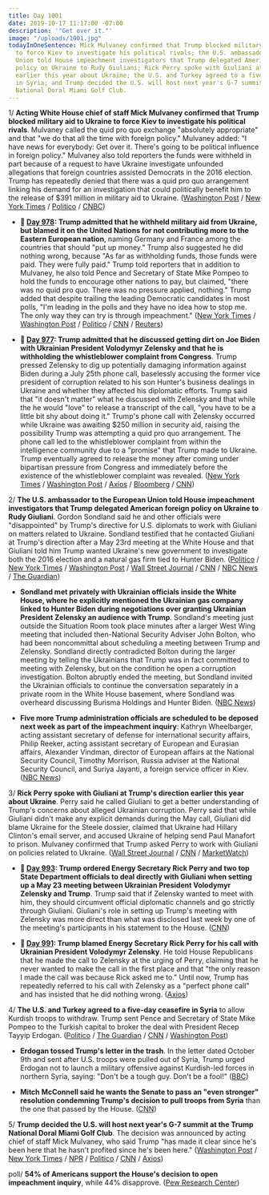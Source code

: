 ```yaml
---
title: Day 1001
date: 2019-10-17 11:17:00 -07:00
description: '"Get over it."'
image: "/uploads/1001.jpg"
todayInOneSentence: Mick Mulvaney confirmed that Trump blocked military aid to Ukraine
  to force Kiev to investigate his political rivals; the U.S. ambassador to the European
  Union told House impeachment investigators that Trump delegated American foreign
  policy on Ukraine to Rudy Giuliani; Rick Perry spoke with Giuliani at Trump's direction
  earlier this year about Ukraine; the U.S. and Turkey agreed to a five-day ceasefire
  in Syria; and Trump decided the U.S. will host next year's G-7 summit at the Trump
  National Doral Miami Golf Club.
---
```


1/ **Acting White House chief of staff Mick Mulvaney confirmed that Trump blocked military aid to Ukraine to force Kiev to investigate his political rivals**. Mulvaney called the quid pro quo exchange "absolutely appropriate" and that "we do that all the time with foreign policy." Mulvaney added: "I have news for everybody: Get over it. There's going to be political influence in foreign policy." Mulvaney also told reporters the funds were withheld in part because of a request to have Ukraine investigate unfounded allegations that foreign countries assisted Democrats in the 2016 election. Trump has repeatedly denied that there was a quid pro quo arrangement linking his demand for an investigation that could politically benefit him to the release of $391 million in military aid to Ukraine. ([Washington Post](https://www.washingtonpost.com/national-security/trumps-envoy-tells-congress-the-president-outsourced-ukraine-policy-to-giuliani/2019/10/17/484b30d0-f0ee-11e9-b648-76bcf86eb67e_story.html) / [New York Times](https://www.nytimes.com/2019/10/17/us/politics/donald-trump-impeachment-news.html#link-55fe453b) / [Politico](https://www.politico.com/news/2019/10/17/mulvaney-confirms-ukraine-aid-2016-probe-050156) / [CNBC](https://www.cnbc.com/2019/10/17/mulvaney-says-trump-quid-pro-quo-on-ukraine-aid-not-tied-to-biden.html))

* **📌 [Day 978](https://whatthefuckjusthappenedtoday.com/2019/09/24/day-978/#3-trump-admitted-that-he-withheld-mi): Trump admitted that he withheld military aid from Ukraine, but blamed it on the United Nations for not contributing more to the Eastern European nation**, naming Germany and France among the countries that should "put up money." Trump also suggested he did nothing wrong, because "As far as withholding funds, those funds were paid. They were fully paid." Trump told reporters that in addition to Mulvaney, he also told Pence and Secretary of State Mike Pompeo to hold the funds to encourage other nations to pay, but claimed, "there was no quid pro quo. There was no pressure applied, nothing." Trump added that despite trailing the leading Democratic candidates in most polls, "I'm leading in the polls and they have no idea how to stop me. The only way they can try is through impeachment." ([New York Times](https://www.nytimes.com/2019/09/24/us/politics/trump-un.html) / [Washington Post](https://www.washingtonpost.com/politics/trump-confirms-he-withheld-military-aid-from-ukraine-says-he-wants-other-countries-to-help-pay/2019/09/24/42bdf66c-ded2-11e9-8dc8-498eabc129a0_story.html) / [Politico](https://www.politico.com/story/2019/09/24/donald-trump-ukraine-military-aid-1509070) / [CNN](https://www.cnn.com/2019/09/24/politics/donald-trump-ukraine-aid/) / [Reuters](https://www.reuters.com/article/us-usa-trump-whistleblower-impeachment-idUSKBN1W81SK))

* **📌 [Day 977](https://whatthefuckjusthappenedtoday.com/2019/09/23/day-977/#1-trump-admitted-that-he-discussed-g): Trump admitted that he discussed getting dirt on Joe Biden with Ukrainian President Volodymyr Zelensky and that he is withholding the whistleblower complaint from Congress**. Trump pressed Zelensky to dig up potentially damaging information against Biden during a July 25th phone call, baselessly accusing the former vice president of corruption related to his son Hunter's business dealings in Ukraine and whether they affected his diplomatic efforts. Trump said that "it doesn't matter" what he discussed with Zelensky and that while the he would "love" to release a transcript of the call, "you have to be a little bit shy about doing it." Trump's phone call with Zelensky occurred while Ukraine was awaiting $250 million in security aid, raising the possibility Trump was attempting a quid pro quo arrangement. The phone call led to the whistleblower complaint from within the intelligence community due to a "promise" that Trump made to Ukraine. Trump eventually agreed to release the money after coming under bipartisan pressure from Congress and immediately before the existence of the whistleblower complaint was revealed. ([New York Times](https://www.nytimes.com/2019/09/22/us/politics/trump-ukraine-biden.html) / [Washington Post](https://www.washingtonpost.com/politics/trump-suggests-he-mentioned-biden-in-phone-call-with-ukrainian-president/2019/09/22/bcfff6b2-dd3f-11e9-b199-f638bf2c340f_story.html) / [Axios](https://www.axios.com/trump-biden-ukraine-phone-call-zelensky-b6aed4ba-c45d-43d6-ae2b-110fc3ed0e48.html) / [Bloomberg](https://www.bloomberg.com/news/articles/2019-09-22/trump-says-intelligence-whistle-blower-raised-false-alarm) / [CNN](https://www.cnn.com/2019/09/22/politics/adam-schiff-donald-trump-ukraine-whistleblower-investigation-impeachment/index.html))

2/ **The U.S. ambassador to the European Union told House impeachment investigators that Trump delegated American foreign policy on Ukraine to Rudy Giuliani**. Gordon Sondland said he and other officials were "disappointed" by Trump's directive for U.S. diplomats to work with Giuliani on matters related to Ukraine. Sondland testified that he contacted Giuliani at Trump's direction after a May 23rd meeting at the White House and that Giuliani told him Trump wanted Ukraine's new government to investigate both the 2016 election and a natural gas firm tied to Hunter Biden. ([Politico](https://www.politico.com/news/2019/10/17/gordon-sondland-to-break-from-trump-in-impeachment-testimony-000288) / [New York Times](https://www.nytimes.com/2019/10/17/us/politics/gordon-sondland-testimony.html) / [Washington Post](https://www.washingtonpost.com/politics/trump-impeachment-inquiry-live-updates/2019/10/17/137bd92e-f056-11e9-89eb-ec56cd414732_story.html)  / [Wall Street Journal](https://www.wsj.com/articles/sondland-criticizes-trump-over-efforts-to-pressure-ukraine-11571319000) / [CNN](https://www.cnn.com/2019/10/17/politics/sondland-deposition-impeachment-inquiry/index.html) / [NBC News](https://www.nbcnews.com/politics/trump-impeachment-inquiry/sondland-testify-trump-directed-giuliani-push-ukraine-scheme-n1067986) / [The Guardian](https://www.theguardian.com/us-news/2019/oct/17/gordon-sondland-testimony-trump-giuliani-ukraine))

* **Sondland met privately with Ukrainian officials inside the White House, where he explicitly mentioned the Ukrainian gas company linked to Hunter Biden during negotiations over granting Ukrainian President Zelensky an audience with Trump**. Sondland's meeting just outside the Situation Room took place minutes after a larger West Wing meeting that included then-National Security Adviser John Bolton, who had been noncommittal about scheduling a meeting between Trump and Zelensky. Sondland directly contradicted Bolton during the larger meeting by telling the Ukrainians that Trump was in fact committed to meeting with Zelensky, but on the condition he open a corruption investigation. Bolton abruptly ended the meeting, but Sondland invited the Ukrainian officials to continue the conversation separately in a private room in the White House basement, where Sondland was overheard discussing Burisma Holdings and Hunter Biden. ([NBC News](https://www.nbcnews.com/politics/trump-impeachment-inquiry/sondland-asked-ukrainian-officials-during-private-white-house-talk-about-n1067861))

* **Five more Trump administration officials are scheduled to be deposed next week as part of the impeachment inquiry**: Kathryn Wheelbarger, acting assistant secretary of defense for international security affairs, Philip Reeker, acting assistant secretary of European and Eurasian affairs, Alexander Vindman, director of European affairs at the National Security Council, Timothy Morrison, Russia adviser at the National Security Council, and Suriya Jayanti, a foreign service officer in Kiev. ([NBC News](https://www.nbcnews.com/politics/trump-impeachment-inquiry/live-blog/trump-impeachment-inquiry-live-updates-latest-news-n1065706/ncrd1068056#liveBlogHeader))

3/ **Rick Perry spoke with Giuliani at Trump's direction earlier this year about Ukraine**. Perry said he called Giuliani to get a better understanding of Trump's concerns about alleged Ukrainian corruption. Perry said that while Giuliani didn't make any explicit demands during the May call, Giuliani did blame Ukraine for the Steele dossier, claimed that Ukraine had Hillary Clinton's email server, and accused Ukraine of helping send Paul Manafort to prison. Mulvaney confirmed that Trump asked Perry to work with Giuliani on policies related to Ukraine. ([Wall Street Journal](https://www.wsj.com/articles/rick-perry-called-rudy-giuliani-at-trumps-direction-on-ukraine-concerns-11571273635) / [CNN](https://www.cnn.com/2019/10/16/politics/rick-perry-rudy-giuliani-trump-ukraine/index.html) / [MarketWatch](https://www.marketwatch.com/story/rick-perry-reached-out-to-giuliani-at-trumps-direction-on-ukraine-2019-10-16))

* **📌 [Day 993](https://whatthefuckjusthappenedtoday.com/2019/10/09/day-993/#3-trump-ordered-energy-secretary-ric): Trump ordered Energy Secretary Rick Perry and two top State Department officials to deal directly with Giuliani when setting up a May 23 meeting between Ukrainian President Volodymyr Zelensky and Trump**. Trump said that if Zelensky wanted to meet with him, they should circumvent official diplomatic channels and go strictly through Giuliani. Giuliani's role in setting up Trump's meeting with Zelensky was more direct than what was disclosed last week by one of the meeting's participants in his statement to the House. ([CNN](https://www.cnn.com/2019/10/08/politics/trump-perry-giuliani-state-department/index.html))

* **📌 [Day 991](https://whatthefuckjusthappenedtoday.com/2019/10/07/day-991/#5-trump-blamed-energy-secretary-rick): Trump blamed Energy Secretary Rick Perry for his call with Ukrainian President Volodymyr Zelensky**. He told House Republicans that he made the call to Zelensky at the urging of Perry, claiming that he never wanted to make the call in the first place and that "the only reason I made the call was because Rick asked me to." Until now, Trump has repeatedly referred to his call with Zelensky as a "perfect phone call" and has insisted that he did nothing wrong. ([Axios](https://www.axios.com/trump-blamed-rick-perry-call-ukraine-zelensky-8178447a-0374-4ac6-b321-a9454b0565d4.html))

4/ **The U.S. and Turkey agreed to a five-day ceasefire in Syria** to allow Kurdish troops to withdraw. Trump sent Pence and Secretary of State Mike Pompeo to the Turkish capital to broker the deal with President Recep Tayyip Erdogan.  ([Politico](https://www.politico.com/news/2019/10/17/mike-pence-mike-pompeo-turkey-049886) / [The Guardian](https://www.theguardian.com/world/2019/oct/17/us-delegation-seeks-syria-ceasefire-after-trump-undercuts-mission-turkey-mike-pence) / [CNN](https://www.cnn.com/2019/10/17/politics/syria-ceasefire-pence/index.html) / [Washington Post](https://www.washingtonpost.com/world/pence-arrives-in-turkey-as-us-seeks-to-halt-erdogans-syria-offensive/2019/10/17/55b806aa-f04c-11e9-bb7e-d2026ee0c199_story.html))

* **Erdogan tossed Trump's letter in the trash**. In the letter dated October 9th and sent after U.S. troops were pulled out of Syria, Trump urged Erdogan not to launch a military offensive against Kurdish-led forces in northern Syria, saying: "Don't be a tough guy. Don't be a fool!" ([BBC](https://www.bbc.com/news/world-middle-east-50080737))

* **Mitch McConnell said he wants the Senate to pass an "even stronger" resolution condemning Trump's decision to pull troops from Syria** than the one that passed by the House. ([CNN](https://www.cnn.com/2019/10/17/politics/mitch-mcconnell-syria-reaction-senate-plans/index.html))

5/ **Trump decided the U.S. will host next year's G-7 summit at the Trump National Doral Miami Golf Club**. The decision was announced by acting chief of staff Mick Mulvaney, who said Trump "has made it clear since he's been here that he hasn't profited since he's been here." ([Washington Post](https://www.washingtonpost.com/politics/trump-has-awarded-next-years-g-7-summit-of-world-leaders-to-his-miami-area-resort-the-white-house-said/2019/10/17/221b32d6-ef52-11e9-89eb-ec56cd414732_story.html) / [New York Times](https://www.nytimes.com/2019/10/17/us/politics/trump-g-7-at-his-doral-resort.html) / [NPR](https://www.npr.org/2019/10/17/770367250/trumps-miami-golf-course-to-host-g-7-summit) / [Politico](https://www.politico.com/news/2019/10/17/white-house-selects-trumps-doral-resort-as-site-of-next-g-7-summit-000289) / [CNN](https://www.cnn.com/2019/10/17/politics/donald-trump-g7-doral-resort/index.html) / [Axios](https://www.axios.com/g7-summit-trump-doral-resort-miami-a51f9f93-28cf-4df7-92f2-3fcce46e1879.html))

poll/ **54% of Americans support the House's decision to open impeachment inquiry**, while 44% disapprove. ([Pew Research Center](https://www.people-press.org/2019/10/17/modest-changes-in-views-of-impeachment-proceedings-since-early-september/))